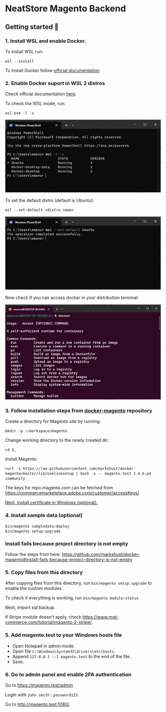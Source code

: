 # NeatStore Magento Backend

## Getting started :rocket:

### 1. Install WSL and enable Docker.

To install WSL run: 

```shell
wsl --install
```

To install Docker follow [official documentation](https://docs.docker.com/desktop/install/windows-install/).

### 2. Enable Docker suport in WSL 2 distros

Check official documentation [here](https://docs.docker.com/desktop/wsl/#enabling-docker-support-in-wsl-2-distros).

To check the WSL mode, run:

```shell
wsl.exe -l -v
```

![WSL Distros](doc/images/wsl_distro.png)

To set the default distro (default is Ubuntu):

```shell
wsl --set-default <distro name>
```

![WSL Set Default Distro](doc/images/wsl_set_default_distro.png)

Now check if you can access docker in your distribution terminal:

![WSL Check Docker](doc/images/wsl_docker.png)

### 3. Follow installation steps from [docker-magento](https://github.com/markshust/docker-magento) repository

Create a directory for Magento site by running:

```shell
mkdir -p ~/workspace/magento
```

Change working directory to the newly created dir:

```shell
cd $_
```

Install Magento:

```shell
curl -s https://raw.githubusercontent.com/markshust/docker-magento/master/lib/onelinesetup | bash -s -- magento.test 2.4.6-p4 community
```

The keys for repo.magento.com can be fetched from https://commercemarketplace.adobe.com/customer/accessKeys/

[Next, install certificate in Windows (optional).](doc/install_certificate.md)

### 4. Install sample data (optional)

```shell
bin/magento sampledata:deploy
bin/magento setup:upgrade
```

### Install fails because project directory is not empty

Follow the steps from here: https://github.com/markshust/docker-magento#install-fails-because-project-directory-is-not-empty

### 5. Copy files from this directory

After copying files from this directory, run `bin/magento setup:upgrade` to enable the custom modules.

To check if everything is working, run `bin/magento module:status`.

Next, import sql backup.

If Stripe module doesn't apply, check https://www.mgt-commerce.com/tutorial/magento-2-stripe/.

### 5. Add magento.test to your Windows hosts file

* Open Notepad in admin mode.
* Open file `C:\Windows\System32\drivers\etc\hosts`.
* Append `127.0.0.1 ::1 magento.test` to the end of the file.
* Save.

### 6. Go to admin panel and enable 2FA authentication

Go to https://magento.test/admin.

Login with `john.smith` : `password123`.

Go to http://magento.test:1080/.
